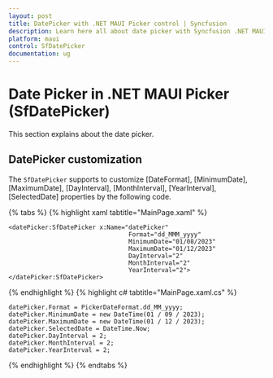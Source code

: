 ```yaml
---
layout: post
title: DatePicker with .NET MAUI Picker control | Syncfusion
description: Learn here all about date picker with Syncfusion .NET MAUI Picker (SfPicker) control.
platform: maui
control: SfDatePicker
documentation: ug
---
```


# Date Picker in .NET MAUI Picker (SfDatePicker)

This section explains about the date picker.

## DatePicker customization

The `SfDatePicker` supports to customize [DateFormat], [MinimumDate], [MaximumDate], [DayInterval], [MonthInterval], [YearInterval], [SelectedDate] properties by the following code.

{% tabs %}
{% highlight xaml tabtitle="MainPage.xaml" %}

<?xml version="1.0" encoding="utf-8" ?>
<ContentPage xmlns="http://schemas.microsoft.com/dotnet/2021/maui"
             xmlns:x="http://schemas.microsoft.com/winfx/2009/xaml"
             xmlns:datePicker="clr-namespace:Syncfusion.Maui.Picker;assembly=Syncfusion.Maui.Picker"
             x:Class="Picker_29.MainPage">

    <datePicker:SfDatePicker x:Name="datePicker"                                
                                     Format="dd_MMM_yyyy"
                                     MinimumDate="01/08/2023" 
                                     MaximumDate="01/12/2023"
                                     DayInterval="2"
                                     MonthInterval="2"
                                     YearInterval="2">
    </datePicker:SfDatePicker>
</ContentPage>

{% endhighlight %}
{% highlight c# tabtitle="MainPage.xaml.cs" %}

    datePicker.Format = PickerDateFormat.dd_MM_yyyy;
    datePicker.MinimumDate = new DateTime(01 / 09 / 2023);
    datePicker.MaximumDate = new DateTime(01 / 12 / 2023);
    datePicker.SelectedDate = DateTime.Now;
    datePicker.DayInterval = 2;
    datePicker.MonthInterval = 2;
    datePicker.YearInterval = 2;
    
{% endhighlight %}
{% endtabs %}

